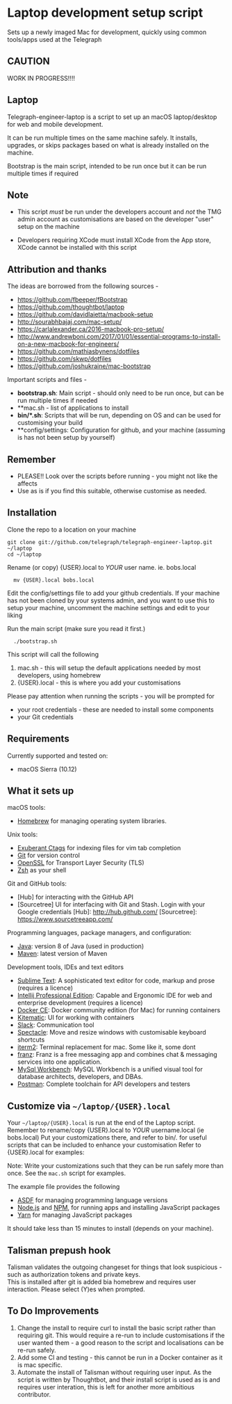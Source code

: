 # Laptop development setup script
Sets up a newly imaged Mac for development, quickly using 
common tools/apps used at the Telegraph


## CAUTION


WORK IN PROGRESS!!!!

## Laptop

Telegraph-engineer-laptop is a script to set up an macOS laptop/desktop for web and 
mobile development. 

It can be run multiple times on the same machine safely.
It installs, upgrades, or skips packages based on what is already installed 
on the machine.

Bootstrap is the main script, intended to be run once but it can be run multiple times
if required

## Note
* This script *must* be run under the developers account and *not* the TMG admin account 
as customisations are based on the developer "user" setup on the machine

* Developers requiring XCode must install XCode from the App store, XCode 
cannot be installed with this script

## Attribution and thanks
The ideas are borrowed from the following sources -
* https://github.com/fbeeper/fBootstrap 
* https://github.com/thoughtbot/laptop 
* https://github.com/davidlaietta/macbook-setup
* http://sourabhbajaj.com/mac-setup/
* https://carlalexander.ca/2016-macbook-pro-setup/
* http://www.andrewboni.com/2017/01/01/essential-programs-to-install-on-a-new-macbook-for-engineers/
* https://github.com/mathiasbynens/dotfiles
* https://github.com/skwp/dotfiles
* https://github.com/joshukraine/mac-bootstrap

Important scripts and files -
* **bootstrap.sh**: Main script - should only need to be run once, but can be run multiple times if needed
* **mac.sh - list of applications to install
* **bin/*.sh**: Scripts that will be run, depending on OS and can be used for customising your build
* **config/settings: Configuration for github, and your machine (assuming is has not been setup by yourself)

## Remember 

* PLEASE!! Look over the scripts before running - you might not like the affects
* Use as is if you find this suitable, otherwise customise as needed.


## Installation

Clone the repo to a location on your machine

	git clone git://github.com/telegraph/telegraph-engineer-laptop.git ~/laptop 
	cd ~/laptop 

Rename (or copy) {USER}.local to *YOUR* user name. ie. bobs.local
      
      mv {USER}.local bobs.local
      
Edit the config/settings file to add your github credentials.  If your machine has not been
cloned by your systems admin, and you want to use this to setup your machine, uncomment the 
machine settings and edit to your liking

Run the main script (make sure you read it first.)

      ./bootstrap.sh

This script will call the following

1. mac.sh - this will setup the default applications needed by most developers, using homebrew
1. {USER}.local - this is where you add your customisations 
 

Please pay attention when running the scripts - you will be prompted for 
* your root credentials - these are needed to install some components
* your Git credentials 

## Requirements


Currently supported and tested on:

* macOS Sierra (10.12)

## What it sets up

macOS tools:

* [Homebrew] for managing operating system libraries.

[Homebrew]: http://brew.sh/

Unix tools:

* [Exuberant Ctags] for indexing files for vim tab completion
* [Git] for version control
* [OpenSSL] for Transport Layer Security (TLS)
* [Zsh] as your shell

[Exuberant Ctags]: http://ctags.sourceforge.net/
[Git]: https://git-scm.com/
[OpenSSL]: https://www.openssl.org/
[Zsh]: http://www.zsh.org/

Git and GitHub tools:

* [Hub] for interacting with the GitHub API
* [Sourcetree] UI for interfacing with Git and Stash.  Login with your Google credentials
[Hub]: http://hub.github.com/
[Sourcetree]: https://www.sourcetreeapp.com/ 

Programming languages, package managers, and configuration:

* [Java]: version 8 of Java (used in production)
* [Maven]: latest version of Maven

Development tools, IDEs and text editors
* [Sublime Text]: A sophisticated text editor for code, markup and prose (requires a licence)
* [Intellij Professional Edition]: Capable and Ergonomic IDE for web and enterprise development (requires a licence)
* [Docker CE]: Docker community edition (for Mac) for running containers
* [Kitematic]: UI for working with containers
* [Slack]: Communication tool
* [Spectacle]: Move and resize windows with customisable keyboard shortcuts
* [iterm2]: Terminal replacement for mac. Some like it, some dont
* [franz]: Franz is a free messaging app and combines chat & messaging services into one application.
* [MySql Workbench]: MySQL Workbench is a unified visual tool for database architects, developers, and DBAs. 
* [Postman]: Complete toolchain for API developers and testers

[Sublime Text]: https://www.sublimetext.com/
[Java]: https://www.java.com/en/
[Maven]: https://maven.apache.org/
[Intellij Professional Edition]: http://www.jetbrains.com/idea/download/#section=mac
[Docker CE]: https://www.docker.com/docker-mac
[Kitematic]: https://kitematic.com/
[Slack]: https://www.slack.com
[Spectacle]: https://www.spectacleapp.com/
[iterm2]: https://www.iterm2.com/
[franz]: http://meetfranz.com/
[MySql Workbench]: https://www.mysql.com/products/workbench/
[Postman]: https://www.getpostman.com/


## Customize via `~/laptop/{USER}.local`

Your `~/laptop/{USER}.local` is run at the end of the Laptop script.
Remember to rename/copy {USER}.local to *YOUR* username.local (ie bobs.local)
Put your customizations there, and refer to bin/*.* for useful scripts that
can be included to enhance your customisation
Refer to {USER}.local for examples:

Note: Write your customizations such that they can be run safely more than once.
See the `mac.sh` script for examples.

The example file provides the following

* [ASDF] for managing programming language versions
* [Node.js] and [NPM], for running apps and installing JavaScript packages
* [Yarn] for managing JavaScript packages

[ImageMagick]: http://www.imagemagick.org/
[Node.js]: http://nodejs.org/
[NPM]: https://www.npmjs.org/
[ASDF]: https://github.com/asdf-vm/asdf
[Yarn]: https://yarnpkg.com/en/

It should take less than 15 minutes to install (depends on your machine).

## Talisman prepush hook
Talisman validates the outgoing changeset for things that look suspicious - such 
as authorization tokens and private keys.  
This is installed after git is added bia homebrew and requires user interaction.
Please select (Y)es when prompted.  

## To Do Improvements
1. Change the install to require curl to install the basic script rather than
requiring git.  This would require a re-run to include customisations if the 
user wanted them - a good reason to the script and localisations can be re-run
safely.
1. Add some CI and testing - this cannot be run in a Docker container as it is
 mac specific.
1. Automate the install of Talisman without requiring user input.  As the script 
is written by Thoughtbot, and their install script is used as is and requires 
user interation, this is left for another more ambitious contributor.

